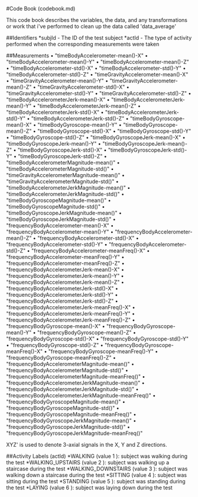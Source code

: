 #Code Book (codebook.md)

This code book describes the variables, the data, and any transformations or work that i've performed to clean up the data called 'data_average' 

##Identifiers
*subjId  - The ID of the test subject 
*actId  - The type of activity performed when the corresponding measurements were taken

##Measurements
•	"timeBodyAccelerometer-mean()-X" 
•	"timeBodyAccelerometer-mean()-Y"
•	"timeBodyAccelerometer-mean()-Z"
•	"timeBodyAccelerometer-std()-X" 
•	"timeBodyAccelerometer-std()-Y" 
•	"timeBodyAccelerometer-std()-Z" 
•	"timeGravityAccelerometer-mean()-X" 
•	"timeGravityAccelerometer-mean()-Y"
•	"timeGravityAccelerometer-mean()-Z"
•	"timeGravityAccelerometer-std()-X" 
•	"timeGravityAccelerometer-std()-Y" 
•	"timeGravityAccelerometer-std()-Z" 
•	"timeBodyAccelerometerJerk-mean()-X"
•	"timeBodyAccelerometerJerk-mean()-Y"
•	"timeBodyAccelerometerJerk-mean()-Z"
•	"timeBodyAccelerometerJerk-std()-X"
•	"timeBodyAccelerometerJerk-std()-Y"
•	"timeBodyAccelerometerJerk-std()-Z" 
•	"timeBodyGyroscope-mean()-X" 
•	"timeBodyGyroscope-mean()-Y" 
•	"timeBodyGyroscope-mean()-Z" 
•	"timeBodyGyroscope-std()-X" 
•	"timeBodyGyroscope-std()-Y"
•	"timeBodyGyroscope-std()-Z"
•	"timeBodyGyroscopeJerk-mean()-X" 
•	"timeBodyGyroscopeJerk-mean()-Y" 
•	"timeBodyGyroscopeJerk-mean()-Z" 
•	"timeBodyGyroscopeJerk-std()-X" 
•	"timeBodyGyroscopeJerk-std()-Y" 
•	"timeBodyGyroscopeJerk-std()-Z"
•	"timeBodyAccelerometerMagnitude-mean()"
•	"timeBodyAccelerometerMagnitude-std()"
•	"timeGravityAccelerometerMagnitude-mean()"
•	"timeGravityAccelerometerMagnitude-std()"
•	"timeBodyAccelerometerJerkMagnitude-mean()"
•	"timeBodyAccelerometerJerkMagnitude-std()" 
•	"timeBodyGyroscopeMagnitude-mean()"
•	"timeBodyGyroscopeMagnitude-std()"
•	"timeBodyGyroscopeJerkMagnitude-mean()"
•	"timeBodyGyroscopeJerkMagnitude-std()"
•	"frequencyBodyAccelerometer-mean()-X"
•	"frequencyBodyAccelerometer-mean()-Y" 
•	"frequencyBodyAccelerometer-mean()-Z" 
•	"frequencyBodyAccelerometer-std()-X"
•	"frequencyBodyAccelerometer-std()-Y" 
•	"frequencyBodyAccelerometer-std()-Z"
•	"frequencyBodyAccelerometer-meanFreq()-X" 
•	"frequencyBodyAccelerometer-meanFreq()-Y" 
•	"frequencyBodyAccelerometer-meanFreq()-Z"
•	"frequencyBodyAccelerometerJerk-mean()-X" 
•	"frequencyBodyAccelerometerJerk-mean()-Y" 
•	"frequencyBodyAccelerometerJerk-mean()-Z" 
•	"frequencyBodyAccelerometerJerk-std()-X" 
•	"frequencyBodyAccelerometerJerk-std()-Y"
•	"frequencyBodyAccelerometerJerk-std()-Z"
•	"frequencyBodyAccelerometerJerk-meanFreq()-X"
•	"frequencyBodyAccelerometerJerk-meanFreq()-Y"
•	"frequencyBodyAccelerometerJerk-meanFreq()-Z"
•	"frequencyBodyGyroscope-mean()-X"
•	"frequencyBodyGyroscope-mean()-Y"
•	"frequencyBodyGyroscope-mean()-Z"
•	"frequencyBodyGyroscope-std()-X"
•	"frequencyBodyGyroscope-std()-Y" 
•	"frequencyBodyGyroscope-std()-Z" 
•	"frequencyBodyGyroscope-meanFreq()-X" 
•	"frequencyBodyGyroscope-meanFreq()-Y"
•	"frequencyBodyGyroscope-meanFreq()-Z" 
•	"frequencyBodyAccelerometerMagnitude-mean()" 
•	"frequencyBodyAccelerometerMagnitude-std()" 
•	"frequencyBodyAccelerometerMagnitude-meanFreq()" 
•	"frequencyBodyAccelerometerJerkMagnitude-mean()" 
•	"frequencyBodyAccelerometerJerkMagnitude-std()" 
•	"frequencyBodyAccelerometerJerkMagnitude-meanFreq()" 
•	"frequencyBodyGyroscopeMagnitude-mean()"
•	"frequencyBodyGyroscopeMagnitude-std()"
•	"frequencyBodyGyroscopeMagnitude-meanFreq()" 
•	"frequencyBodyGyroscopeJerkMagnitude-mean()" 
•	"frequencyBodyGyroscopeJerkMagnitude-std()"
•	"frequencyBodyGyroscopeJerkMagnitude-meanFreq()"

XYZ' is used to denote 3-axial signals in the X, Y and Z directions.

##Activity Labels (actId)
*WALKING  (value  1 ): subject was walking during the test
*WALKING_UPSTAIRS  (value  2 ): subject was walking up a staircase during the test
*WALKING_DOWNSTAIRS  (value  3 ): subject was walking down a staircase during the test
*SITTING  (value  4 ): subject was sitting during the test
*STANDING  (value  5 ): subject was standing during the test
*LAYING  (value  6 ): subject was laying down during the test
